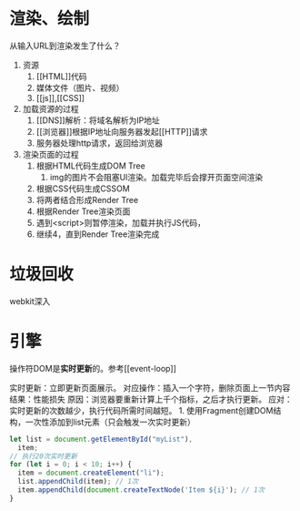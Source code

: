# 渲染、绘制
从输入URL到渲染发生了什么？
1. 资源
	1. [[HTML]]代码
	2. 媒体文件（图片、视频）
	3. [[js]],[[CSS]] 
2. 加载资源的过程
	1. [[DNS]]解析：将域名解析为IP地址
	2. [[浏览器]]根据IP地址向服务器发起[[HTTP]]请求
	3. 服务器处理http请求，返回给浏览器
3. 渲染页面的过程
	1. 根据HTML代码生成DOM Tree
		1. img的图片不会阻塞UI渲染。加载完毕后会撑开页面空间渲染
	2. 根据CSS代码生成CSSOM
	3. 将两者结合形成Render Tree
	4. 根据Render Tree渲染页面
	5. 遇到\<script>则暂停渲染，加载并执行JS代码，
	6. 继续4，直到Render Tree渲染完成
# 垃圾回收
webkit深入
# 引擎

操作符DOM是**实时更新**的。参考[[event-loop]] 

实时更新：立即更新页面展示。
对应操作：插入一个字符，删除页面上一节内容
结果：性能损失
原因：浏览器要重新计算上千个指标，之后才执行更新。
应对：实时更新的次数越少，执行代码所需时间越短。
	1. 使用Fragment创建DOM结构，一次性添加到list元素（只会触发一次实时更新）
```js
let list = document.getElementById("myList"),
  item;
// 执行20次实时更新
for (let i = 0; i < 10; i++) {
  item = document.createElement("li");
  list.appendChild(item); // 1次
  item.appendChild(document.createTextNode('Item ${i}'); // 1次
}
```